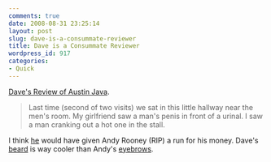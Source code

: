 ```yaml
---
comments: true
date: 2008-08-31 23:25:14
layout: post
slug: dave-is-a-consummate-reviewer
title: Dave is a Consummate Reviewer
wordpress_id: 917
categories:
- Quick
---
```


[Dave's Review of Austin Java](http://www.yelp.com/biz/austin-java-austin-2#hrid:2NuysORgU_fB8Y38p1BWkA).

> Last time (second of two visits) we sat in this little hallway near the men's room. My girlfriend saw a man's penis in front of a urinal. I saw a man cranking out a hot one in the stall.

I think [he](http://www.flickr.com/photos/zub/) would have given Andy Rooney (RIP) a run for his money. Dave's [beard](http://www.flickr.com/photos/zub/tags/daveg/) is way cooler than Andy's [eyebrows](http://www.thenicheplayers.com/news/stories/1207431468/rooney1.jpg).
